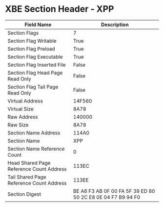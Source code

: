 # XBE Section Header - XPP

| Field Name | Description |
|---|---|
| Section Flags | 7 |
| Section Flag Writable | True |
| Section Flag Preload | True |
| Section Flag Executable | True |
| Section Flag Inserted File | False |
| Section Flag Head Page Read Only | False |
| Section Flag Tail Page Read Only | False |
| Virtual Address | 14F560 |
| Virtual Size | 8A78 |
| Raw Address | 140000 |
| Raw Size | 8A78 |
| Section Name Address | 114A0 |
| Section Name | XPP |
| Section Name Reference Count | 0 |
| Head Shared Page Reference Count Address | 113EC |
| Tail Shared Page Reference Count Address | 113EE |
| Section Digest | BE A6 F3 AB 0F 00 FA 5F 39 ED 80 50 2C E8 0E 04 F7 B9 94 F0 |
